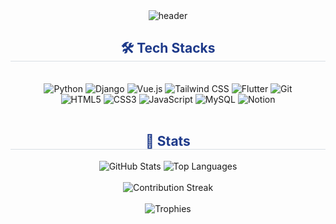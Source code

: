<div align="center">
  <img src="https://capsule-render.vercel.app/api?type=waving&height=180&text=Youtak2's%20GitHub&animation=fadeIn&fontColor=FFFFFF&fontSize=50&color=gradient" alt="header"/>
</div>

<div align="center">
  <h2 style="border-bottom: 1px solid #d8dee4; color: #1E3A8A;">🛠️ Tech Stacks</h2>
  <br/>
  <img src="https://img.shields.io/badge/Python-3776AB?style=for-the-badge&logo=Python&logoColor=white" alt="Python"/>
  <img src="https://img.shields.io/badge/Django-092E20?style=for-the-badge&logo=Django&logoColor=white" alt="Django"/>
  <img src="https://img.shields.io/badge/Vue.js-4FC08D?style=for-the-badge&logo=Vue.js&logoColor=white" alt="Vue.js"/>
  <img src="https://img.shields.io/badge/Tailwind%20CSS-06B6D4?style=for-the-badge&logo=TailwindCSS&logoColor=white" alt="Tailwind CSS"/>
  <img src="https://img.shields.io/badge/Flutter-02569B?style=for-the-badge&logo=Flutter&logoColor=white" alt="Flutter"/>
  <img src="https://img.shields.io/badge/Git-F05032?style=for-the-badge&logo=Git&logoColor=white" alt="Git"/>
  <br/>
  <img src="https://img.shields.io/badge/HTML5-E34F26?style=for-the-badge&logo=HTML5&logoColor=white" alt="HTML5"/>
  <img src="https://img.shields.io/badge/CSS3-1572B6?style=for-the-badge&logo=CSS3&logoColor=white" alt="CSS3"/>
  <img src="https://img.shields.io/badge/JavaScript-F7DF1E?style=for-the-badge&logo=JavaScript&logoColor=000000" alt="JavaScript"/>
  <img src="https://img.shields.io/badge/MySQL-4479A1?style=for-the-badge&logo=MySQL&logoColor=white" alt="MySQL"/>
  <img src="https://img.shields.io/badge/Notion-000000?style=for-the-badge&logo=Notion&logoColor=white" alt="Notion"/>
</div>

<br/>

<div align="center">
  <h2 style="border-bottom: 1px solid #d8dee4; color: #1E3A8A;">🏅 Stats</h2>
  <div>
    <img src="https://github-readme-stats.vercel.app/api?username=Youtak2&show_icons=true&rank_icon=github&theme=transparent&title_color=1E3A8A&text_color=334155&icon_color=3B82F6&ring_color=3B82F6" alt="GitHub Stats"/>
    <img src="https://github-readme-stats.vercel.app/api/top-langs/?username=Youtak2&layout=compact&theme=transparent&title_color=1E3A8A&text_color=334155" alt="Top Languages"/>
  </div>
  <br/>
  <img src="https://streak-stats.demolab.com?user=Youtak2&theme=transparent&hide_border=true&ring=3B82F6&fire=EF4444&currStreakLabel=3B82F6" alt="Contribution Streak"/>
  <br/><br/>
  <img src="https://github-profile-trophy.vercel.app/?username=Youtak2&theme=flat&no-frame=true&row=1&column=6" alt="Trophies"/>
</div>
